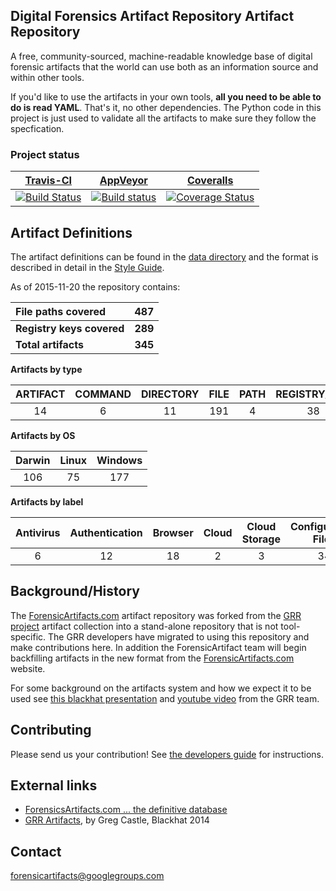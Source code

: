 ## Digital Forensics Artifact Repository Artifact Repository

A free, community-sourced, machine-readable knowledge base of digital forensic
artifacts that the world can use both as an information source and within other
tools.

If you'd like to use the artifacts in your own tools, **all you need to be able
to do is read YAML**. That's it, no other dependencies. The Python code in
this project is just used to validate all the artifacts to make sure they
follow the specfication.

### Project status

[Travis-CI](https://travis-ci.org/) | [AppVeyor](https://ci.appveyor.com) | [Coveralls](https://coveralls.io/)
--- | --- | --- 
[![Build Status](https://travis-ci.org/ForensicArtifacts/artifacts.svg?branch=master)](https://travis-ci.org/ForensicArtifacts/artifacts) | [![Build status](https://ci.appveyor.com/api/projects/status/3yark6bipveg55e0?svg=true)](https://ci.appveyor.com/project/joachimmetz/artifacts) | [![Coverage Status](https://img.shields.io/coveralls/ForensicArtifacts/artifacts.svg)](https://coveralls.io/r/ForensicArtifacts/artifacts?branch=master)


## Artifact Definitions

The artifact definitions can be found in the [data directory](https://github.com/ForensicArtifacts/artifacts/tree/master/data) and the format is described in detail in the [Style Guide](https://github.com/ForensicArtifacts/artifacts/blob/master/docs/Artifacts%20definition%20format%20and%20style%20guide.asciidoc).

As of 2015-11-20 the repository contains:

| **File paths covered** | **487** |
| :------------------ | ------: |
| **Registry keys covered** | **289** |
| **Total artifacts** | **345** |

**Artifacts by type**

|  ARTIFACT | COMMAND | DIRECTORY | FILE | PATH | REGISTRY_KEY | REGISTRY_VALUE | WMI | 
|  :---: |  :---: |  :---: |  :---: |  :---: |  :---: |  :---: |  :---: | 
|  14 | 6 | 11 | 191 | 4 | 38 | 65 | 16 | 

**Artifacts by OS**

|  Darwin | Linux | Windows | 
|  :---: |  :---: |  :---: | 
|  106 | 75 | 177 | 

**Artifacts by label**

|  Antivirus | Authentication | Browser | Cloud | Cloud Storage | Configuration Files | External Media | ExternalAccount | IM | Logs | Mail | Network | Software | System | Users | iOS | 
|  :---: |  :---: |  :---: |  :---: |  :---: |  :---: |  :---: |  :---: |  :---: |  :---: |  :---: |  :---: |  :---: |  :---: |  :---: |  :---: | 
|  6 | 12 | 18 | 2 | 3 | 34 | 2 | 3 | 4 | 27 | 12 | 7 | 35 | 62 | 59 | 5 | 

## Background/History

The [ForensicArtifacts.com](http://forensicartifacts.com/) artifact repository
was forked from the [GRR project](https://github.com/google/grr) artifact
collection into a stand-alone repository that is not tool-specific. The GRR
developers have migrated to using this repository and make contributions here. In
addition the ForensicArtifact team will begin backfilling artifacts in the new
format from the [ForensicArtifacts.com](http://forensicartifacts.com/) website.

For some background on the artifacts system and how we expect it to be used see
[this blackhat presentation](https://www.blackhat.com/us-14/archives.html#grr-find-all-the-badness-collect-all-the-things)
and [youtube video](https://www.youtube.com/watch?v=ren6QSvwFvg) from the GRR team.

## Contributing

Please send us your contribution! See [the developers guide](https://github.com/ForensicArtifacts/artifacts/wiki/Developers-guide) for instructions.

## External links

* [ForensicsArtifacts.com ... the definitive database](http://forensicartifacts.com/)
* [GRR Artifacts](https://www.blackhat.com/docs/us-14/materials/us-14-Castle-GRR-Find-All-The-Badness-Collect-All-The-Things-WP.pdf), by Greg Castle, Blackhat 2014

## Contact

[forensicartifacts@googlegroups.com](https://groups.google.com/forum/#!forum/forensicartifacts)

